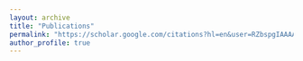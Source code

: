 ```yaml
---
layout: archive
title: "Publications"
permalink: "https://scholar.google.com/citations?hl=en&user=RZbspgIAAAAJ&view_op=list_works&sortby=pubdate"
author_profile: true
---
```

